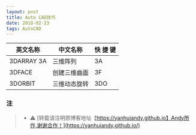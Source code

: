 ```yaml
---
layout: post
title: Auto CAD技巧
date: 2018-02-23
tags: AutoCAD
---
```


<table>
   <thead>
     <tr>
       <th>英文名称</th><th>中文名称</th><th>快 捷 键</th>
     </tr></thead>
   <tbody>
     <tr>
       <td>3DARRAY 3A</td><td>三维阵列</td><td>3A</td>
     </tr>
     <tr>
       <td>3DFACE</td><td>创建三维曲面</td><td>3F</td>
     </tr>
     <tr>
       <td>3DORBIT</td><td>三维动态旋转</td><td>3DO</td>
     </tr>
   </tbody>
 </table>





###  注

  >* ⚠️ [转载请注明原博客地址【https://yanhuiandy.github.io】Andy所作,谢谢合作！](https://yanhuiandy.github.io/)



